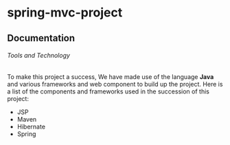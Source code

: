 # spring-mvc-project

## Documentation

###### Tools and Technology
To make this project a success, We have made use of the language **Java** and
various frameworks and web component to build up the project.
Here is a list of the components and frameworks used in the succession of this project:
* JSP
* Maven
* Hibernate
* Spring
